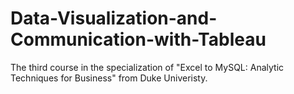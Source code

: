 # Data-Visualization-and-Communication-with-Tableau

The third course in the specialization of "Excel to MySQL: Analytic Techniques for Business" from Duke Univeristy.
